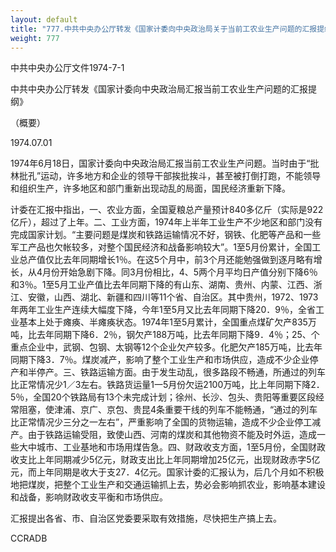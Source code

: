 ```yaml
---
layout: default
title: "777.中共中央办公厅转发《国家计委向中央政治局关于当前工农业生产问题的汇报提纲》（概要）"
weight: 777
---
```


中共中央办公厅文件1974-7-1

中共中央办公厅转发《国家计委向中央政治局汇报当前工农业生产问题的汇报提纲》

（概要）

1974.07.01

1974年6月18日，国家计委向中央政治局汇报当前工农业生产问题。当时由于“批林批孔”运动，许多地方和企业的领导干部挨批挨斗，甚至被打倒打跑，不能领导和组织生产，许多地区和部门重新出现动乱的局面，国民经济重新下降。

计委在汇报中指出，一、农业方面，全国夏粮总产量预计840多亿斤（实际是922亿斤），超过了上年。二、工业方面，1974年上半年工业生产不少地区和部门没有完成国家计划。“主要问题是煤炭和铁路运输情况不好，钢铁、化肥等产品和一些军工产品也欠帐较多，对整个国民经济和战备影响较大”。1至5月份累计，全国工业总产值仅比去年同期增长1％。在这5个月中，前3个月还能勉强做到逐月略有增长，从4月份开始急剧下降。同3月份相比，4、5两个月平均日产值分别下降6％和3％。1至5月工业产值比去年同期下降的有山东、湖南、贵州、内蒙、江西、浙江、安徽，山西、湖北、新疆和四川等11个省、自治区。其中贵州，1972、1973年两年工业生产连续大幅度下降，今年1至5月又比去年同期下降20．9％，全省工业基本上处于瘫痪、半瘫痪状态。1974年1至5月累计，全国重点煤矿欠产835万吨，比去年同期下降6．2％，钢欠产188万吨，比去年同期下降9．4％；25、个重点企业中，武钢、包钢、太钢等12个企业欠产较多。化肥欠产185万吨，比去年同期下降3．7％。煤炭减产，影响了整个工业生产和市场供应，造成不少企业停产和半停产。三、铁路运输方面。由于发生动乱，很多路段不畅通，所通过的列车比正常情况少1／3左右。铁路货运量1一5月份欠运2100万吨，比上年同期下降2．5％，全国20个铁路局有13个未完成计划；徐州、长沙、包头、贵阳等重要区段经常阻塞，使津浦、京广、京包、贵昆4条重要干线的列车不能畅通，“通过的列车比正常情况少三分之一左右”，严重影响了全国的货物运输，造成不少企业停工减产。由于铁路运输受阻，致使山西、河南的煤炭和其他物资不能及时外运，造成一些大中城市、工业基地和市场用煤告急。四、财政收支方面，1至5月份，全国财政收支比上年同期减少5亿元，财政支出比上年同期增加25亿元，出现财政赤字5亿元，而上年同期是收大于支27．4亿元。国家计委的汇报认为，后几个月如不积极地把煤炭，把整个工业生产和交通运输抓上去，势必会影响抓农业，影响基本建设和战备，影响财政收支平衡和市场供应。

汇报提出各省、市、自治区党委要采取有效措施，尽快把生产搞上去。

CCRADB

